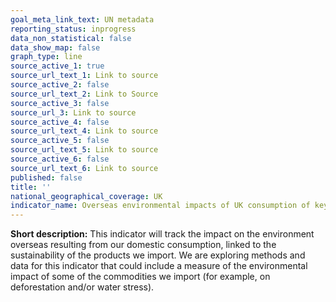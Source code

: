 ```yaml
---
goal_meta_link_text: UN metadata
reporting_status: inprogress
data_non_statistical: false
data_show_map: false
graph_type: line
source_active_1: true
source_url_text_1: Link to source
source_active_2: false
source_url_text_2: Link to Source
source_active_3: false
source_url_3: Link to source
source_active_4: false
source_url_text_4: Link to source
source_active_5: false
source_url_text_5: Link to source
source_active_6: false
source_url_text_6: Link to source
published: false
title: ''
national_geographical_coverage: UK
indicator_name: Overseas environmental impacts of UK consumption of key commodities
---
```

**Short description:** This indicator will track the impact on the environment overseas resulting from our domestic consumption, linked to the sustainability of the products we import. We are exploring methods and data for this indicator that could include a measure of the environmental impact of some of the commodities we import (for example, on deforestation and/or water stress).